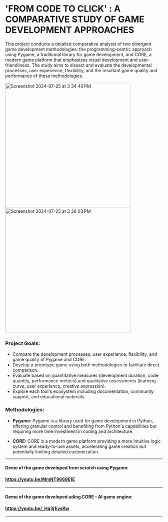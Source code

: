 # 'FROM CODE TO CLICK' : A COMPARATIVE STUDY OF GAME DEVELOPMENT APPROACHES

This project conducts a detailed comparative analysis of two divergent game development methodologies: the programming-centric approach using Pygame, a traditional library for game development, and CORE, a modern game platform that emphasizes visual development and user-friendliness. The study aims to dissect and evaluate the developmental processes, user experience, flexibility, and the resultant game quality and performance of these methodologies.


<img width="400" alt="Screenshot 2024-07-25 at 3 34 40 PM" src="https://github.com/user-attachments/assets/79efb7ca-6b96-4737-b9e1-eb4f90e86ff7">             <img width="400" alt="Screenshot 2024-07-25 at 3 36 03 PM" src="https://github.com/user-attachments/assets/0c674432-f538-4e32-aaf8-a8000c0a04fa">



### Project Goals:
- Compare the development processes, user experience, flexibility, and game quality of Pygame and CORE.
- Develop a prototype game using both methodologies to facilitate direct comparison.
- Evaluate based on quantitative measures (development duration, code quantity, performance metrics) and qualitative assessments (learning curve, user experience, creative expression).
- Explore each tool's ecosystem including documentation, community support, and educational materials.


### Methodologies:
- **Pygame:** Pygame is a library used for game development in Python, offering granular control and benefiting from Python's capabilities but requiring more time investment in coding and architecture.

- **CORE:** CORE is a modern game platform providing a more intuitive logic system and ready-to-use assets, accelerating game creation but potentially limiting detailed customization.
------------------------------------------------------------------------------------------------------------------------------

#### Demo of the game developed from scratch using Pygame: 
  #### https://youtu.be/MmNT9669E1E

------------------------------------------------------------------------------------------------------------------------------

#### Demo of the game developed uding CORE - AI game engine: 
  #### https://youtu.be/_Hq3j1ivsKw

------------------------------------------------------------------------------------------------------------------------------
